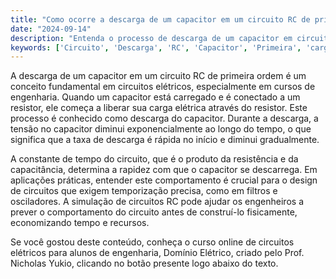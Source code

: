```yaml
---
title: "Como ocorre a descarga de um capacitor em um circuito RC de primeira ordem?"
date: "2024-09-14"
description: "Entenda o processo de descarga de um capacitor em circuitos RC de primeira ordem e sua importância em engenharia elétrica."
keywords: ['Circuito', 'Descarga', 'RC', 'Capacitor', 'Primeira', 'carga', 'Simulação']
---
```


A descarga de um capacitor em um circuito RC de primeira ordem é um conceito fundamental em circuitos elétricos, especialmente em cursos de engenharia. Quando um capacitor está carregado e é conectado a um resistor, ele começa a liberar sua carga elétrica através do resistor. Este processo é conhecido como descarga do capacitor. Durante a descarga, a tensão no capacitor diminui exponencialmente ao longo do tempo, o que significa que a taxa de descarga é rápida no início e diminui gradualmente.

A constante de tempo do circuito, que é o produto da resistência e da capacitância, determina a rapidez com que o capacitor se descarrega. Em aplicações práticas, entender este comportamento é crucial para o design de circuitos que exigem temporização precisa, como em filtros e osciladores. A simulação de circuitos RC pode ajudar os engenheiros a prever o comportamento do circuito antes de construí-lo fisicamente, economizando tempo e recursos.

Se você gostou deste conteúdo, conheça o curso online de circuitos elétricos para alunos de engenharia, Domínio Elétrico, criado pelo Prof. Nicholas Yukio, clicando no botão presente logo abaixo do texto.